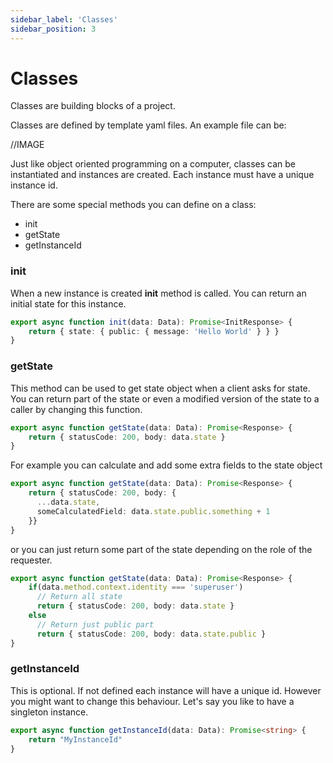 ```yaml
---
sidebar_label: 'Classes'
sidebar_position: 3
---
```


# Classes

Classes are building blocks of a project. 

Classes are defined by template yaml files. An example file can be:


//IMAGE

Just like object oriented programming on a computer, classes can be instantiated and instances are created. Each instance must have a unique instance id.

There are some special methods you can define on a class:

- init
- getState
- getInstanceId

### init

When a new instance is created __init__ method is called. You can return an initial state for this instance.

```typescript
export async function init(data: Data): Promise<InitResponse> {
    return { state: { public: { message: 'Hello World' } } }
}
```

### getState

This method can be used to get state object when a client asks for state. You can return part of the state or even a modified version of the state to a caller by changing this function. 

```typescript
export async function getState(data: Data): Promise<Response> {
    return { statusCode: 200, body: data.state }
}
```

For example you can calculate and add some extra fields to the state object

```typescript
export async function getState(data: Data): Promise<Response> {
    return { statusCode: 200, body: {
      ...data.state,
      someCalculatedField: data.state.public.something + 1
    }}
}
```

or you can just return some part of the state depending on the role of the requester.

```typescript
export async function getState(data: Data): Promise<Response> {
    if(data.method.context.identity === 'superuser')
      // Return all state
      return { statusCode: 200, body: data.state }
    else 
      // Return just public part
      return { statusCode: 200, body: data.state.public }
}
```

### getInstanceId

This is optional. If not defined each instance will have a unique id. However you might want to change this behaviour. Let's say you like to have a singleton instance.

```typescript
export async function getInstanceId(data: Data): Promise<string> {
    return "MyInstanceId"
}
```